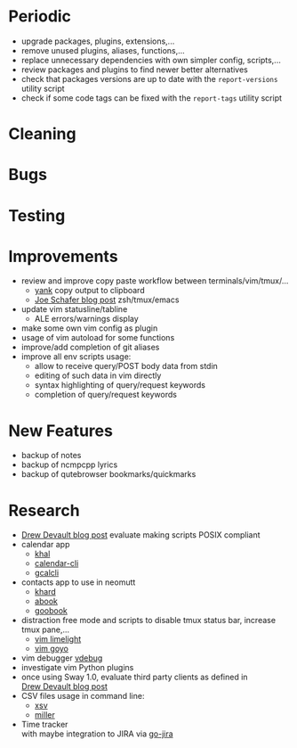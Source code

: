 # Periodic
  - upgrade packages, plugins, extensions,...
  - remove unused plugins, aliases, functions,...
  - replace unnecessary dependencies with own simpler config, scripts,...
  - review packages and plugins to find newer better alternatives
  - check that packages versions are up to date with the `report-versions` utility script
  - check if some code tags can be fixed with the `report-tags` utility script

# Cleaning

# Bugs

# Testing

# Improvements
  - review and improve copy paste workflow between terminals/vim/tmux/...
    * [yank](https://github.com/mptre/yank) copy output to clipboard
    * [Joe Schafer blog post](https://blog.d46.us/zsh-tmux-emacs-copy-paste/) zsh/tmux/emacs
  - update vim statusline/tabline
    * ALE errors/warnings display
  - make some own vim config as plugin
  - usage of vim autoload for some functions
  - improve/add completion of git aliases
  - improve all env scripts usage:
    * allow to receive query/POST body data from stdin
    * editing of such data in vim directly
    * syntax highlighting of query/request keywords
    * completion of query/request keywords

# New Features
  - backup of notes
  - backup of ncmpcpp lyrics
  - backup of qutebrowser bookmarks/quickmarks

# Research
  - [Drew Devault blog post](https://drewdevault.com/2018/02/05/Introduction-to-POSIX-shell.html)
    evaluate making scripts POSIX compliant
  - calendar app
    * [khal](https://github.com/pimutils/khal)
    * [calendar-cli](https://github.com/tobixen/calendar-cli)
    * [gcalcli](https://github.com/insanum/gcalcli)
  - contacts app to use in neomutt
    * [khard](https://github.com/scheibler/khard)
    * [abook](https://sourceforge.net/p/abook/git)
    * [goobook](https://gitlab.com/goobook/goobook)
  - distraction free mode and scripts to disable tmux status bar, increase tmux pane,...
    * [vim limelight](https://github.com/junegunn/limelight.vim)
    * [vim goyo](https://github.com/junegunn/goyo.vim)
  - vim debugger [vdebug](https://github.com/joonty/vdebug)
  - investigate vim Python plugins
  - once using Sway 1.0, evaluate third party clients as defined in  
    [Drew Devault blog post](https://drewdevault.com/2018/10/20/Sway-1.0-highlights.html)
  - CSV files usage in command line:
    * [xsv](https://github.com/BurntSushi/xsv)
    * [miller](https://github.com/johnkerl/miller)
  - Time tracker  
    with maybe integration to JIRA via [go-jira](https://github.com/Netflix-Skunkworks/go-jira)
